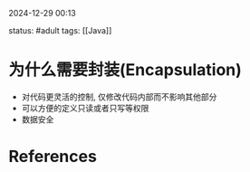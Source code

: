 2024-12-29    00:13

status: #adult 
tags: [[Java]]


# 为什么需要封装(Encapsulation)

- 对代码更灵活的控制, 仅修改代码内部而不影响其他部分
- 可以方便的定义只读或者只写等权限
- 数据安全


# References
